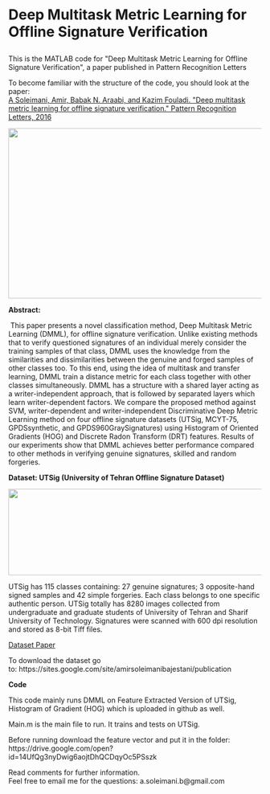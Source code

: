 # Deep Multitask Metric Learning for Offline Signature Verification</p>
<p>This is the MATLAB code for "Deep Multitask Metric Learning for Offline Signature Verification", a paper published in Pattern Recognition Letters</p>
<p>To become familiar with the structure of the code, you should look at the paper:<br /><a href="http://www.sciencedirect.com/science/article/pii/S0167865516301076">A Soleimani, Amir, Babak N. Araabi, and Kazim Fouladi. "Deep multitask metric learning for offline signature verification." Pattern Recognition Letters, 2016</a></p>
<p style="text-align: center;"><strong><img src="https://aa52ab98-a-62cb3a1a-s-sites.googlegroups.com/site/amirsoleimanibajestani/research/Capture.PNG?attachauth=ANoY7cpvZa9TLrPdfSyx7Ksg2JJO7G7Ycm3nJKQE0W02lzkKaG--kS4r1kaQ3aFJEtFGJZ6e5RItW68hTgKOHXm0jsJufkhyHX82ahjTJ7saT01geBjO4rPIzmUnPITADbawjWIJoRnyVABuc5vVktK-5REts6J8Nj26h2pHLp_5iBu48OXEDUkNV39QDEFfg1v4xIEbcUK4E62V0S954fMaLZune7b0unLY8wK3uwrkKMfk2rm8jmA%3D&amp;attredirects=0" alt="" width="855" height="339" /></strong></p>
<p><strong>Abstract:&nbsp;</strong></p>
<p>&nbsp;This paper presents a novel classification method, Deep Multitask Metric Learning (DMML), for offline signature verification. Unlike existing methods that to verify questioned signatures of an individual merely consider the training samples of that class, DMML uses the knowledge from the similarities and dissimilarities between the genuine and forged samples of other classes too. To this end, using the idea of multitask and transfer learning, DMML train a distance metric for each class together with other classes simultaneously. DMML has a structure with a shared layer acting as a writer-independent approach, that is followed by separated layers which learn writer-dependent factors. We compare the proposed method against SVM, writer-dependent and writer-independent Discriminative Deep Metric Learning method on four offline signature datasets (UTSig, MCYT-75, GPDSsynthetic, and GPDS960GraySignatures) using Histogram of Oriented Gradients (HOG) and Discrete Radon Transform (DRT) features. Results of our experiments show that DMML achieves better performance compared to other methods in verifying genuine signatures, skilled and random forgeries.</p>
<p><strong>Dataset:&nbsp;</strong><strong>UTSig (University of Tehran Offline Signature Dataset)</strong></p>
<p><strong><img src="http://mlcm.ut.ac.ir/Images/SignatureLogo.png" alt="" width="746" height="172" /></strong></p>
<p>UTSig has 115 classes containing: 27 genuine signatures; 3 opposite-hand signed samples and 42 simple forgeries. Each class belongs to one specific authentic person. UTSig totally has 8280 images collected from undergraduate and graduate students of University of Tehran and Sharif University of Technology. Signatures were scanned with 600 dpi resolution and stored as 8-bit Tiff files.</p>
<p><a href="http://ieeexplore.ieee.org/document/7791523/">Dataset Paper</a></p>
<p>To download the dataset go to:&nbsp;https://sites.google.com/site/amirsoleimanibajestani/publication</p>
<p><strong>Code</strong></p>
<p>This code mainly runs DMML on Feature Extracted Version of UTSig, Histogram of Gradient (HOG) which is uploaded in github as well.</p>
<p>Main.m is the main file to run. It trains and tests on UTSig.</p>
Before running download the feature vector and put it in the folder: https://drive.google.com/open?id=14UfQg3nyDwig6aojtDhQCDqyOc5PSszk
<p>Read comments for further information.<br />Feel free to email me for the questions: a.soleimani.b@gmail.com</p>
